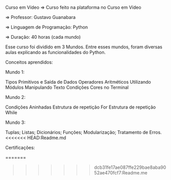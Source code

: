 Curso em Vídeo
=> Curso feito na plataforma no Curso em Vídeo

=> Professor: Gustavo Guanabara

=> Linguagem de Programação: Python

=> Duração: 40 horas (cada mundo)

Esse curso foi dividido em 3 Mundos. Entre esses mundos, foram diversas aulas explicando as funcionalidades do Python.

Conceitos aprendidos:

Mundo 1:

Tipos Primitivos e Saída de Dados
Operadores Aritméticos
Utilizando Módulos
Manipulando Texto
Condições
Cores no Terminal

Mundo 2:

Condições Aninhadas
Estrutura de repetição For
Estrutura de repetição While

Mundo 3:

Tuplas;
Listas;
Dicionários;
Funções;
Modularização;
Tratamento de Erros.
<<<<<<< HEAD:Readme.md

Certificações:

=======
>>>>>>> dcb31fe17ae087ffe229bae8aba9052ae470fcf7:Readme.me
